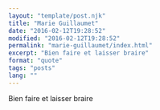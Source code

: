 ```yaml
---
layout: "template/post.njk"
title: "Marie Guillaumet"
date: "2016-02-12T19:28:52"
modified: "2016-02-12T19:28:52"
permalink: "marie-guillaumet/index.html"
excerpt: "Bien faire et laisser braire"
format: "quote"
tags: "posts"
lang: ""
---
```

Bien faire et laisser braire